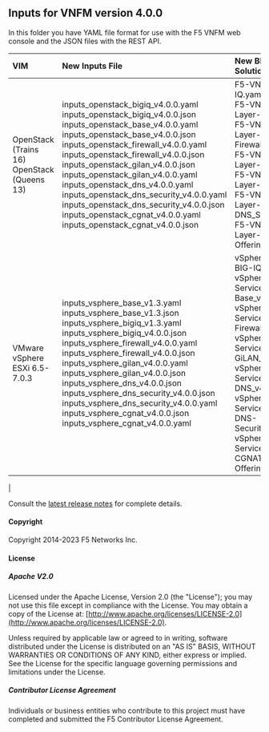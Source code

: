 ## Inputs for VNFM version 4.0.0

In this folder you have YAML file format for use with the F5 VNFM web console and the JSON files with the REST API.  

| VIM                       | New Inputs File                              | New Blueprint Solution         |
| :-------------------------| :--------------------------------------------| :------------------------------| 
| OpenStack (Trains 16) <br>  OpenStack (Queens 13)   | inputs_openstack_bigiq_v4.0.0.yaml<br>inputs_openstack_bigiq_v4.0.0.json<br>inputs_openstack_base_v4.0.0.yaml<br>inputs_openstack_base_v4.0.0.json <br> inputs_openstack_firewall_v4.0.0.yaml <br>  inputs_openstack_firewall_v4.0.0.json <br> inputs_openstack_gilan_v4.0.0.json <br> inputs_openstack_gilan_v4.0.0.yaml <br> inputs_openstack_dns_v4.0.0.yaml<br> inputs_openstack_dns_security_v4.0.0.yaml<br>inputs_openstack_dns_security_v4.0.0.json<br>inputs_openstack_cgnat_v4.0.0.yaml<br>inputs_openstack_cgnat_v4.0.0.json<br>| F5-VNF-BIG-IQ.yaml <br> F5-VNF-Service-Layer-Base_v4.0.0  <br> F5-VNF-Service-Layer-Firewall_v4.0.0<br> F5-VNF-Service-Layer-GiLAN_v4.0.0<br> F5-VNF-Service-Layer-DNS_v4.0.0<br> F5-VNF-Service-Layer-DNS_Security_v4.0.0<br> F5-VNF-Service-Layer-CGNAT-Offering_v4.0.0|
| VMware vSphere ESXi 6.5-7.0.3   | inputs_vsphere_base_v1.3.yaml<br>inputs_vsphere_base_v1.3.json<br>inputs_vsphere_bigiq_v1.3.yaml<br>inputs_vsphere_bigiq_v4.0.0.json<br>inputs_vsphere_firewall_v4.0.0.yaml<br>inputs_vsphere_firewall_v4.0.0.json<br>inputs_vsphere_gilan_v4.0.0.yaml<br>inputs_vsphere_gilan_v4.0.0.json<br>inputs_vsphere_dns_v4.0.0.json<br>inputs_vsphere_dns_security_v4.0.0.json<br>inputs_vsphere_dns_security_v4.0.0.yaml<br>inputs_vsphere_cgnat_v4.0.0.json<br>inputs_vsphere_cgnat_v4.0.0.yaml  | vSphere-F5-VNF-BIG-IQ.yaml <br> vSphere-F5-VNF-Service-Layer-Base_v4.0.0  <br> vSphere-F5-VNF-Service-Layer-Firewall_v4.0.0<br> vSphere-F5-VNF-Service-Layer-GiLAN_v4.0.0<br> vSphere-F5-VNF-Service-Layer-DNS_v4.0.0<br> vSphere-F5-VNF-Service-Layer-DNS-Security_v4.0.0<br> vSphere-F5-VNF-Service-Layer-CGNAT-Offering_v4.0.0.|
| 


Consult the [latest release notes](https://clouddocs.f5.com/cloud/nfv/latest/release-notes-1.html) for complete details.

#### Copyright
Copyright 2014-2023 F5 Networks Inc.

#### License

##### Apache V2.0 
Licensed under the Apache License, Version 2.0 (the "License"); you may not use this file except in compliance with the License. You may obtain a copy of the License at: [http://www.apache.org/licenses/LICENSE-2.0](http://www.apache.org/licenses/LICENSE-2.0).

Unless required by applicable law or agreed to in writing, software distributed under the License is distributed on an "AS IS" BASIS, WITHOUT WARRANTIES OR CONDITIONS OF ANY KIND, either express or implied. See the License for the specific language governing permissions and limitations under the License.

##### Contributor License Agreement
Individuals or business entities who contribute to this project must have completed and submitted the F5 Contributor License Agreement.



[1]: https://github.com/F5Networks/f5-nfv-solutions/tree/master/supported/inputs/v1.2.1/VMware
[2]: https://github.com/F5Networks/f5-nfv-solutions/blob/master/supported/inputs/v1.2.1/OpenStack/inputs_openstack_base_v1.2.1.yaml
[3]: https://github.com/F5Networks/f5-nfv-solutions/blob/master/supported/inputs/v1.2.1/OpenStack/inputs_openstack_bigiq_v1.2.1.yaml
[4]: https://github.com/F5Networks/f5-nfv-solutions/tree/master/supported/inputs/v1.2.1/OpenStack
[5]: https://github.com/F5Networks/f5-nfv-solutions/tree/master/supported/blueprints/base/v1.2.1
[6]: https://github.com/F5Networks/f5-nfv-solutions/tree/master/supported/blueprints/big-iq/v1.2.1
[7]: https://github.com/F5Networks/f5-nfv-solutions/tree/master/supported/inputs/v1.2.1/OpenStack
